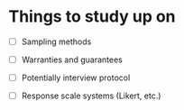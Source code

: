 # Things to study up on

- [ ] Sampling methods

- [ ] Warranties and guarantees

- [ ] Potentially interview protocol

- [ ] Response scale systems (Likert, etc.)


